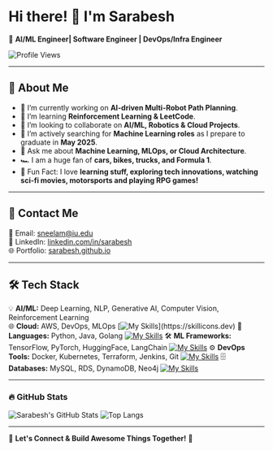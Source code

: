# Hi there! 👋 I'm Sarabesh

🚀 **AI/ML Engineer| Software Engineer | DevOps/Infra Engineer**

![Profile Views](https://komarev.com/ghpvc/?username=sarabesh&label=Profile%20Views&color=blueviolet&style=flat)

---

## 🎯 About Me
- 🔭 I’m currently working on **AI-driven Multi-Robot Path Planning**.
- 🌱 I’m learning **Reinforcement Learning & LeetCode**.
- 👯 I’m looking to collaborate on **AI/ML, Robotics & Cloud Projects**.
- 🎯 I’m actively searching for **Machine Learning roles** as I prepare to graduate in **May 2025**.
- 💬 Ask me about **Machine Learning, MLOps, or Cloud Architecture**.
- 🏎️ I am a huge fan of **cars, bikes, trucks, and Formula 1**.
- 🎨 Fun Fact: I love **learning stuff, exploring tech innovations, watching sci-fi movies, motorsports and playing RPG games!**

---

## 📧 Contact Me
📩 Email: [sneelam@iu.edu](mailto:sneelam@iu.edu)  
🔗 LinkedIn: [linkedin.com/in/sarabesh](https://linkedin.com/in/sarabesh)  
🌐 Portfolio: [sarabesh.github.io](https://sarabesh.github.io)

---

## 🛠 Tech Stack
💡 **AI/ML:** Deep Learning, NLP, Generative AI, Computer Vision, Reinforcement Learning  
🌐 **Cloud:** AWS, DevOps, MLOps  [![My Skills](https://skillicons.dev/icons?i=aws,)](https://skillicons.dev)
🔧 **Languages:** Python, Java, Golang  [![My Skills](https://skillicons.dev/icons?i=python,java,go)](https://skillicons.dev)
🛠 **ML Frameworks:** TensorFlow, PyTorch, HuggingFace, LangChain   [![My Skills](https://skillicons.dev/icons?i=pytorch,tensorflow)](https://skillicons.dev)
⚙️ **DevOps Tools:** Docker, Kubernetes, Terraform, Jenkins, Git   [![My Skills](https://skillicons.dev/icons?i=docker,kubernetes,terraform,jenkins,git)](https://skillicons.dev)
🗄 **Databases:** MySQL, RDS, DynamoDB, Neo4j  [![My Skills](https://skillicons.dev/icons?i=mysql,dynamodb,neo4j)](https://skillicons.dev)

---

### 🔥 GitHub Stats
![Sarabesh's GitHub Stats](https://github-readme-stats.vercel.app/api?username=sarabesh&show_icons=true&theme=radical)
![Top Langs](https://github-readme-stats.vercel.app/api/top-langs/?username=sarabesh&layout=compact&theme=radical)

---

🌟 **Let's Connect & Build Awesome Things Together!** 🚀
